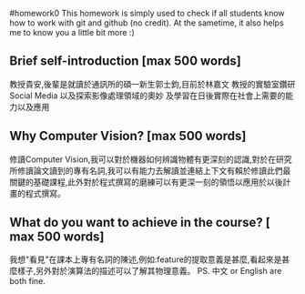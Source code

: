 #homework0
This homework is simply used to check if all students know how to work with git and github (no credit).
At the sametime, it also helps me to know you a little bit more :)

## Brief self-introduction [max 500 words]
教授貴安,後輩是就讀於通訊所的碩一新生郭士鈞,目前於林嘉文 教授的實驗室鑽研Social Media 以及探索影像處理領域的奧妙
及學習在日後實際在社會上需要的能力以及應用


## Why Computer Vision? [max 500 words]
修讀Computer Vision,我可以對於機器如何辨識物體有更深刻的認識,對於在研究所修讀論文讀到的專有名詞,我可以有能力去解讀並連結上下文有賴於修讀此們最關鍵的基礎課程,此外對於程式撰寫的磨練可以有更深一刻的領悟以應用於以後計畫的程式撰寫。
## What do you want to achieve in the course? [ max 500 words]
我想"看見"在課本上專有名詞的陳述,例如:feature的提取意義是甚麼,看起來是甚麼樣子,另外對於演算法的描述可以了解其物理意義。
PS. 中文 or English are both fine.
